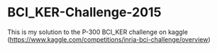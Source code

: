 # BCI_KER-Challenge-2015
This is my solution to the P-300 BCI_KER challenge on kaggle (https://www.kaggle.com/competitions/inria-bci-challenge/overview)
